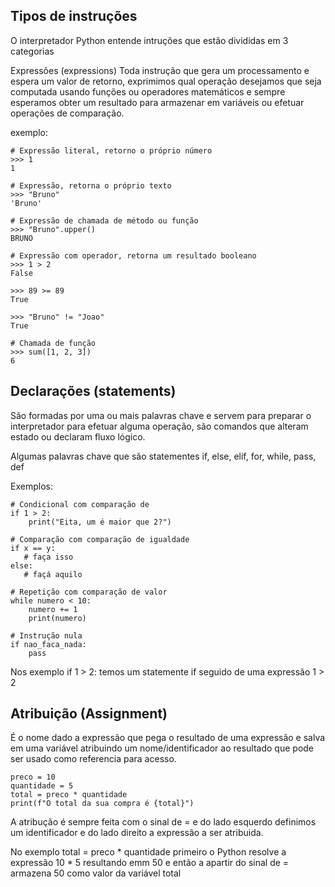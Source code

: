 ## Tipos de instruções
O interpretador Python entende intruções que estão divididas em 3 categorias

Expressões (expressions)
Toda instrução que gera um processamento e espera um valor de retorno, exprimimos qual operação desejamos que seja computada usando funções ou operadores matemáticos e sempre esperamos obter um resultado para armazenar em variáveis ou efetuar operações de comparação.

exemplo:
```
# Expressão literal, retorno o próprio número
>>> 1
1

# Expressão, retorna o próprio texto
>>> "Bruno"
'Bruno'

# Expressão de chamada de método ou função
>>> "Bruno".upper()
BRUNO

# Expressão com operador, retorna um resultado booleano
>>> 1 > 2
False

>>> 89 >= 89
True

>>> "Bruno" != "Joao"
True

# Chamada de função
>>> sum([1, 2, 3])
6
```

## Declarações (statements)
São formadas por uma ou mais palavras chave e servem para preparar o interpretador para efetuar alguma operação, são comandos que alteram estado ou declaram fluxo lógico.

Algumas palavras chave que são statementes if, else, elif, for, while, pass, def

Exemplos:
```
# Condicional com comparação de 
if 1 > 2:
    print("Eita, um é maior que 2?")

# Comparação com comparação de igualdade
if x == y:
   # faça isso
else:
   # façá aquilo

# Repetição com comparação de valor
while numero < 10:
    numero += 1
    print(numero)

# Instrução nula
if nao_faca_nada:
    pass
```

Nos exemplo if 1 > 2: temos um statemente if seguido de uma expressão 1 > 2

## Atribuição (Assignment)
É o nome dado a expressão que pega o resultado de uma expressão e salva em uma variável atribuindo um nome/identificador ao resultado que pode ser usado como referencia para acesso.
```
preco = 10
quantidade = 5
total = preco * quantidade
print(f"O total da sua compra é {total}")
```
A atribução é sempre feita com o sinal de = e do lado esquerdo definimos um identificador e do lado direito a expressão a ser atribuida.

No exemplo total = preco * quantidade primeiro o Python resolve a expressão 10 * 5 resultando emm 50 e então a apartir do sinal de = armazena 50 como valor da variável total